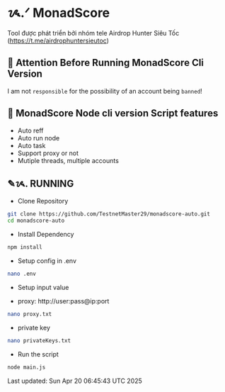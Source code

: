 # ᝰ.ᐟ MonadScore

Tool được phát triển bởi nhóm tele Airdrop Hunter Siêu Tốc (https://t.me/airdrophuntersieutoc)

## 🚨 Attention Before Running MonadScore Cli Version

I am not `responsible` for the possibility of an account being `banned`!

## 📎 MonadScore Node cli version Script features

- Auto reff
- Auto run node
- Auto task
- Support proxy or not
- Mutiple threads, multiple accounts

## ✎ᝰ. RUNNING

- Clone Repository

```bash
git clone https://github.com/TestnetMaster29/monadscore-auto.git
cd monadscore-auto
```

- Install Dependency

```bash
npm install
```

- Setup config in .env

```bash
nano .env
```

- Setup input value

* proxy: http://user:pass@ip:port

```bash
nano proxy.txt
```

- private key

```bash
nano privateKeys.txt
```

- Run the script

```bash
node main.js
```

Last updated: Sun Apr 20 06:45:43 UTC 2025
